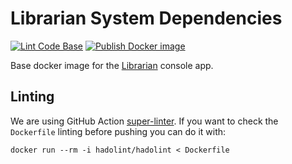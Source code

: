 # Librarian System Dependencies

[![Lint Code Base](https://github.com/Nautilus-Cyberneering/librarian-system-dockerfile/actions/workflows/linter.yml/badge.svg)](https://github.com/Nautilus-Cyberneering/librarian-system-dockerfile/actions/workflows/linter.yml) [![Publish Docker image](https://github.com/Nautilus-Cyberneering/librarian-system-dockerfile/actions/workflows/publish-docker-image.yml/badge.svg)](https://github.com/Nautilus-Cyberneering/librarian-system-dockerfile/actions/workflows/publish-docker-image.yml)

Base docker image for the [Librarian](https://github.com/Nautilus-Cyberneering/librarian) console app.

## Linting

We are using GitHub Action [super-linter](https://github.com/marketplace/actions/super-linter). If you want to check the `Dockerfile` linting before pushing you can do it with:

```shell
docker run --rm -i hadolint/hadolint < Dockerfile
```

